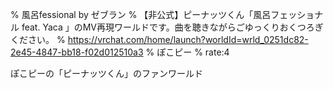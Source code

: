 % 風呂fessional by ゼブラン
% 【非公式】ピーナッツくん「風呂フェッショナル feat․ Yaca 」のMV再現ワールドです。曲を聴きながらごゆっくりおくつろぎください。
% https://vrchat.com/home/launch?worldId=wrld_0251dc82-2e45-4847-bb18-f02d012510a3
% ぽこピー
% rate:4

ぽこピーの「ピーナッツくん」のファンワールド
